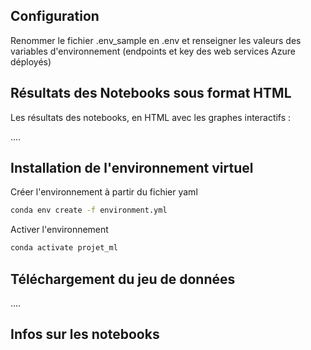 ## Configuration

Renommer le fichier .env_sample en .env et renseigner les valeurs des variables d'environnement (endpoints et key des web services Azure déployés)

## Résultats des Notebooks sous format HTML

Les résultats des notebooks, en HTML avec les graphes interactifs :

....

## Installation de l'environnement virtuel

Créer l'environnement à partir du fichier yaml
```bash
conda env create -f environment.yml
```

Activer l'environnement
```bash
conda activate projet_ml
```

## Téléchargement du jeu de données

....

## Infos sur les notebooks


